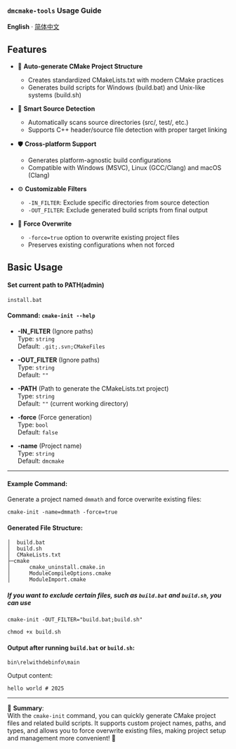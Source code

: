 ### `dmcmake-tools` Usage Guide

**English** · [简体中文](./README.md) 

## Features

- 🚀 **Auto-generate CMake Project Structure**
  - Creates standardized CMakeLists.txt with modern CMake practices
  - Generates build scripts for Windows (build.bat) and Unix-like systems (build.sh)
  
- 🔧 **Smart Source Detection**
  - Automatically scans source directories (src/, test/, etc.)
  - Supports C++ header/source file detection with proper target linking
  
- 🛡️ **Cross-platform Support**
  - Generates platform-agnostic build configurations
  - Compatible with Windows (MSVC), Linux (GCC/Clang) and macOS (Clang)

- ⚙️ **Customizable Filters**
  - `-IN_FILTER`: Exclude specific directories from source detection
  - `-OUT_FILTER`: Exclude generated build scripts from final output

- 🔄 **Force Overwrite**
  - `-force=true` option to overwrite existing project files
  - Preserves existing configurations when not forced

## Basic Usage

#### Set current path to PATH(admin)

```shell
install.bat
```

#### Command: `cmake-init --help`

- **-IN_FILTER** (Ignore paths)  
  Type: `string`  
  Default: `.git;.svn;CMakeFiles`  
- **-OUT_FILTER** (Ignore paths)  
  Type: `string`  
  Default: `""`  

- **-PATH** (Path to generate the CMakeLists.txt project)  
  Type: `string`  
  Default: `""` (current working directory)

- **-force** (Force generation)  
  Type: `bool`  
  Default: `false`

- **-name** (Project name)  
  Type: `string`  
  Default: `dmcmake`

---

#### Example Command:  
Generate a project named `dmmath` and force overwrite existing files:

```shell
cmake-init -name=dmmath -force=true
```

#### Generated File Structure:

```
│  build.bat
│  build.sh
│  CMakeLists.txt
├─cmake
│      cmake_uninstall.cmake.in
│      ModuleCompileOptions.cmake
│      ModuleImport.cmake
```

##### If you want to exclude certain files, such as `build.bat` and `build.sh`, you can use

```
cmake-init -OUT_FILTER="build.bat;build.sh"
```


```shell
chmod +x build.sh
```

#### Output after running `build.bat` or `build.sh`:

```
bin\relwithdebinfo\main
```

Output content:

```
hello world # 2025
```

--- 

🎉 **Summary**:  
With the `cmake-init` command, you can quickly generate CMake project files and related build scripts. It supports custom project names, paths, and types, and allows you to force overwrite existing files, making project setup and management more convenient! 🚀
